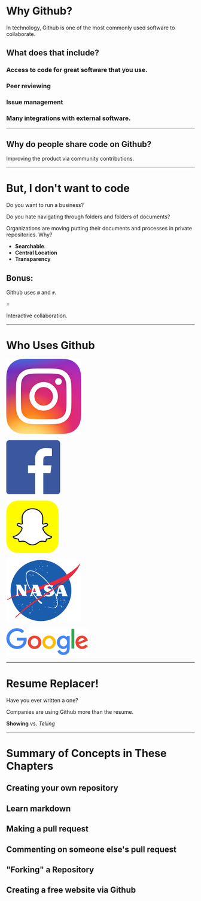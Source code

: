 # Why Github?

In technology, Github is one of the most commonly used software to collaborate.


## What does that include?


### Access to code for great software that you use.


### Peer reviewing


### Issue management


### Many integrations with external software.

---

## Why do people share code on Github?

Improving the product via community contributions.

---

# But, I don't want to code


Do you want to run a business?


Do you hate navigating through folders and folders of documents?


Organizations are moving putting their documents and processes in private repositories. Why?
- **Searchable**.
- **Central Location**
- **Transparency**


## Bonus:

Github uses `@` and `#`.

=

Interactive collaboration.

---

# Who Uses Github



![Instagram Logo](/chapters/chapter01/img/instagram-logo.png)



![Faecbook Logo](/chapters/chapter01/img/facebook-logo.png)



![Snapchat Logo](/chapters/chapter01/img/snapchat-logo.png)



![NASA Logo](/chapters/chapter01/img/nasa-logo.png)



![Google Logo](/chapters/chapter01/img/google-logo.png)

---

# Resume Replacer!


Have you ever written a one?


Companies are using Github more than the resume.


**Showing** vs. *Telling*

---

# Summary of Concepts in These Chapters


## Creating your own repository


## Learn markdown


## Making a pull request


## Commenting on someone else's pull request


## "Forking" a Repository


## Creating a free website via Github
